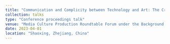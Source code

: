 ```yaml
---
title: "Communication and Complicity between Technology and Art: The Cross-Border Approach and Contextual Extension of Marshall McLuhan's Media View"
collection: talks
type: "Conference proceedings talk"
venue: "Media Culture Production Roundtable Forum under the Background of Deep Integration & The 2023 Council Meeting of the Media Culture Professional Committee of Chinese Collegial Association For Visual Art (CCAVA)"
date: 2023-04-01
location: "Shaoxing, Zhejiang, China"
---
```


